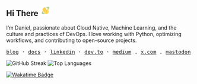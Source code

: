 <h2 align="left">
    Hi There  
    <img src="https://github.com/danielcristho/danielcristho/blob/main/wave.gif"  
         alt="Waving hand animated gif"  
         height="30"  
         width="30" />  
</h2>  

I’m Daniel, passionate about Cloud Native, Machine Learning, and the culture and practices of DevOps. I love working with Python, optimizing workflows, and contributing to open-source projects.

<p align="left">
  <samp>
    <a href="https://danielcristho.site/blog">blog</a> ·
    <a href="https://docs.danielcristho.site/">docs</a> ·
    <a href="https://www.linkedin.com/in/daniel-pepuho">linkedin</a> ·
    <a href="https://dev.to/danielcristho">dev.to</a> ·
    <a href="https://medium.com/@danielpepuho">medium</a> .
    <a href="https://twitter.com/chrstdan">x.com</a> .
    <a href="https://mastodon.social/@danielcristho"> mastodon</a>
  </samp>
</p>

<p align="left">
  <img height=160 src="https://github-readme-streak-stats.herokuapp.com/?user=danielcristho&theme=gruvbox&hide_border=false" alt="GitHub Streak" />
  <img height=160 src="https://github-readme-stats.vercel.app/api/top-langs/?username=danielcristho&theme=gruvbox&hide_border=false&layout=compact&hide=javascript,c%23,CSS,blade,HTML,php,shaderlab&langs_count=8" alt="Top Languages" />
</p>

<p align="left">
  <a href="https://wakatime.com/@e7f380cc-1fda-4868-84f9-cd5b516d7cb9">
    <img src="https://wakatime.com/badge/user/e7f380cc-1fda-4868-84f9-cd5b516d7cb9.svg?style=for-the-badge" alt="Wakatime Badge" />
  </a>
</p> 
